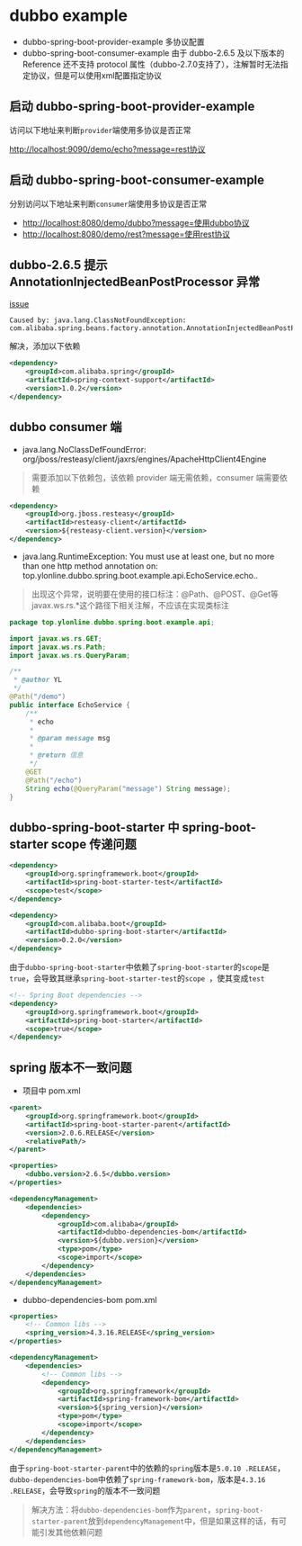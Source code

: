 # dubbo example


- dubbo-spring-boot-provider-example 多协议配置
- dubbo-spring-boot-consumer-example 由于 dubbo-2.6.5 及以下版本的 Reference 还不支持 protocol 属性（dubbo-2.7.0支持了），注解暂时无法指定协议，但是可以使用xml配置指定协议



## 启动 dubbo-spring-boot-provider-example

访问以下地址来判断`provider`端使用多协议是否正常

[http://localhost:9090/demo/echo?message=rest协议](http://localhost:9090/demo/echo?message=rest协议)



<!-- more -->



## 启动 dubbo-spring-boot-consumer-example

分别访问以下地址来判断`consumer`端使用多协议是否正常
- [http://localhost:8080/demo/dubbo?message=使用dubbo协议](http://localhost:8080/demo/dubbo?message=使用dubbo协议)
- [http://localhost:8080/demo/rest?message=使用rest协议](http://localhost:8080/demo/rest?message=使用rest协议)



## dubbo-2.6.5 提示 AnnotationInjectedBeanPostProcessor 异常

[issue](https://github.com/apache/incubator-dubbo/issues/2869)
```text
Caused by: java.lang.ClassNotFoundException: com.alibaba.spring.beans.factory.annotation.AnnotationInjectedBeanPostProcessor
```
解决，添加以下依赖
```xml
<dependency>
    <groupId>com.alibaba.spring</groupId>
    <artifactId>spring-context-support</artifactId>
    <version>1.0.2</version>
</dependency>
```



## dubbo consumer 端

- java.lang.NoClassDefFoundError: org/jboss/resteasy/client/jaxrs/engines/ApacheHttpClient4Engine

> 需要添加以下依赖包，该依赖 provider 端无需依赖，consumer 端需要依赖

```xml
<dependency>
    <groupId>org.jboss.resteasy</groupId>
    <artifactId>resteasy-client</artifactId>
    <version>${resteasy-client.version}</version>
</dependency>
```



- java.lang.RuntimeException: You must use at least one, but no more than one http method annotation on: top.ylonline.dubbo.spring.boot.example.api.EchoService.echo..

> 出现这个异常，说明要在使用的接口标注：@Path、@POST、@Get等javax.ws.rs.*这个路径下相关注解，不应该在实现类标注



```java
package top.ylonline.dubbo.spring.boot.example.api;

import javax.ws.rs.GET;
import javax.ws.rs.Path;
import javax.ws.rs.QueryParam;

/**
 * @author YL
 */
@Path("/demo")
public interface EchoService {
    /**
     * echo
     *
     * @param message msg
     *
     * @return 信息
     */
    @GET
    @Path("/echo")
    String echo(@QueryParam("message") String message);
}

```



## dubbo-spring-boot-starter 中 spring-boot-starter scope 传递问题

```xml
<dependency>
    <groupId>org.springframework.boot</groupId>
    <artifactId>spring-boot-starter-test</artifactId>
    <scope>test</scope>
</dependency>

<dependency>
    <groupId>com.alibaba.boot</groupId>
    <artifactId>dubbo-spring-boot-starter</artifactId>
    <version>0.2.0</version>
</dependency>
```
由于`dubbo-spring-boot-starter`中依赖了`spring-boot-starter`的`scope`是`true`，会导致其继承`spring-boot-starter-test`的`scope
`，使其变成`test`
```xml
<!-- Spring Boot dependencies -->
<dependency>
    <groupId>org.springframework.boot</groupId>
    <artifactId>spring-boot-starter</artifactId>
    <scope>true</scope>
</dependency>
```



## spring 版本不一致问题

- 项目中 pom.xml
```xml
<parent>
    <groupId>org.springframework.boot</groupId>
    <artifactId>spring-boot-starter-parent</artifactId>
    <version>2.0.6.RELEASE</version>
    <relativePath/>
</parent>

<properties>
    <dubbo.version>2.6.5</dubbo.version>
</properties>

<dependencyManagement>
    <dependencies>
        <dependency>
            <groupId>com.alibaba</groupId>
            <artifactId>dubbo-dependencies-bom</artifactId>
            <version>${dubbo.version}</version>
            <type>pom</type>
            <scope>import</scope>
        </dependency>
    </dependencies>
</dependencyManagement>
```



- dubbo-dependencies-bom pom.xml
```xml
<properties>
    <!-- Common libs -->
    <spring_version>4.3.16.RELEASE</spring_version>
</properties>

<dependencyManagement>
    <dependencies>
        <!-- Common libs -->
        <dependency>
            <groupId>org.springframework</groupId>
            <artifactId>spring-framework-bom</artifactId>
            <version>${spring_version}</version>
            <type>pom</type>
            <scope>import</scope>
        </dependency>
    </dependencies>
</dependencyManagement>
```

由于`spring-boot-starter-parent`中的依赖的`spring`版本是`5.0.10
.RELEASE`，`dubbo-dependencies-bom`中依赖了`spring-framework-bom`，版本是`4.3.16
.RELEASE`，会导致`spring`的版本不一致问题



> 解决方法：将`dubbo-dependencies-bom`作为`parent`，`spring-boot-starter-parent`放到`dependencyManagement`中，但是如果这样的话，有可能引发其他依赖问题